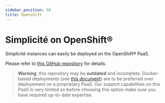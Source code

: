 ```yaml
---
sidebar_position: 50
title: Openshift
---
```


Simplicit&eacute; on OpenShift&reg;
==================================

Simplicité instances can easily be deployed on the OpenShift&reg; PaaS.

Please refer to [this GitHub repository](https://github.com/simplicitesoftware/openshift-template) for details.

> **Warning**: this repository may be **outdated** and incomplete.
> Docker-based deployments (see [this document](/docs/documentation/operation/docker)) are to be preferred over deployement on a proprietary PaaS.
> Our support capabilities on this PaaS is very limited so before choosing this option make sure you have required up-to-date expertise.
